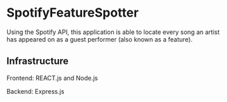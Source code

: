 # SpotifyFeatureSpotter

Using the Spotify API, this application is able to locate every song an artist has appeared on as a guest performer (also known as a feature).

## Infrastructure

Frontend: REACT.js and Node.js

Backend: Express.js
